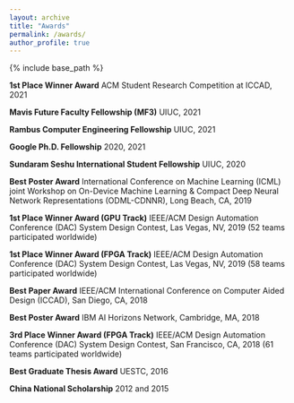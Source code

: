 ```yaml
---
layout: archive
title: "Awards"
permalink: /awards/
author_profile: true
---
```


{% include base_path %}

**1st Place Winner Award** ACM Student Research Competition at ICCAD, 2021

**Mavis Future Faculty Fellowship (MF3)** UIUC, 2021

**Rambus Computer Engineering Fellowship** UIUC, 2021

**Google Ph.D. Fellowship** 2020, 2021

**Sundaram Seshu International Student Fellowship** UIUC, 2020

**Best Poster Award** International Conference on Machine Learning (ICML) joint Workshop on On-Device Machine Learning & Compact Deep Neural Network Representations (ODML-CDNNR), Long Beach, CA, 2019

**1st Place Winner Award (GPU Track)** IEEE/ACM Design Automation Conference (DAC) System Design Contest, Las Vegas, NV, 2019 (52 teams participated worldwide)

**1st Place Winner Award (FPGA Track)** IEEE/ACM Design Automation Conference (DAC) System Design Contest, Las Vegas, NV, 2019 (58 teams participated worldwide)

**Best Paper Award** IEEE/ACM International Conference on Computer Aided Design (ICCAD),  San Diego, CA, 2018

**Best Poster Award** IBM AI Horizons Network, Cambridge, MA, 2018

**3rd Place Winner Award (FPGA Track)** IEEE/ACM Design Automation Conference (DAC) System Design Contest, San Francisco, CA, 2018 (61 teams participated worldwide)

**Best Graduate Thesis Award** UESTC, 2016

**China National Scholarship** 2012 and 2015

